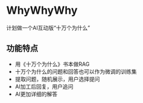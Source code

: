 # WhyWhyWhy

计划做一个AI互动版“十万个为什么”

## 功能特点

- 用《十万个为什么》书本做RAG
- 十万个为什么的问题和回答也可以作为微调的训练集
- 提取问题，随机展示，用户选择提问
- AI加工后回复，用户追问
- AI更加详细的解答



